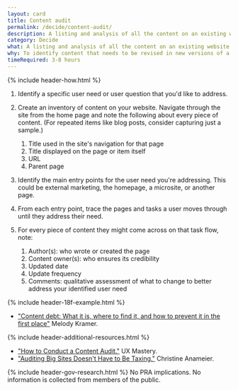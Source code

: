 ```yaml
---
layout: card
title: Content audit
permalink: /decide/content-audit/
description: A listing and analysis of all the content on an existing website (including pages, files, videos, audio or other data) that your users might reasonably encounter.
category: Decide
what: A listing and analysis of all the content on an existing website (including pages, files, videos, audio or other data) that your users might reasonably encounter.
why: To identify content that needs to be revised in new versions of a website. Content audits can also help you identify who is responsible for content, how often it should be updated, and what role a particular piece of content plays for users.
timeRequired: 3-8 hours
---
```


{% include header-how.html %}

1. Identify a specific user need or user question that you'd like to address.
1. Create an inventory of content on your website. Navigate through the site from the home page and note the following about every piece of content. (For repeated items like blog posts, consider capturing just a sample.)

    1. Title used in the site's navigation for that page
    1. Title displayed on the page or item itself
    1. URL
    1. Parent page

1. Identify the main entry points for the user need you're addressing. This could be external marketing, the homepage, a microsite, or another page.
1. From each entry point, trace the pages and tasks a user moves through until they address their need.
1. For every piece of content they might come across on that task flow, note:

    1. Author(s): who wrote or created the page
    1. Content owner(s): who ensures its credibility
    1. Updated date
    1. Update frequency
    1. Comments: qualitative assessment of what to change to better address your identified user need

{% include header-18f-example.html %}

- <a href="https://18f.gsa.gov/2016/05/19/content-debt-what-it-is-where-to-find-it-and-how-to-prevent-it-in-the-first-place/">"Content debt: What it is, where to find it, and how to prevent it in the first place"</a> Melody Kramer.


<section class="method--section--non-printable-content" markdown="1">
{% include header-additional-resources.html %}

- <a href="http://uxmastery.com/how-to-conduct-a-content-audit/">"How to Conduct a Content Audit."</a> UX Mastery.
- <a href="http://blog.braintraffic.com/2012/04/auditing-big-sites-doesn%E2%80%99t-have-to-be-taxing/">"Auditing Big Sites Doesn't Have to Be Taxing."</a> Christine Anameier.
</section>

<section class="method--section method--section--government-considerations" markdown="1" >
{% include header-gov-research.html %}
No PRA implications. No information is collected from members of the public.
</section>
